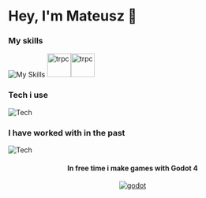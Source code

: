 # Hey, I'm Mateusz 👋
### My skills 
![My Skills](https://skillicons.dev/icons?i=ts,html,css,nextjs,python,postgres,tailwind,prisma) [<img width="48px" src="https://trpc.io/img/logo.svg" alt="trpc"/>](https://trpc.io)[<img width="48px" src="https://images.opencollective.com/drizzle-orm/9405e48/logo/256.png" alt="trpc"/>](https://orm.drizzle.team)
### Tech i use
![Tech](https://skillicons.dev/icons?i=linux,nodejs,vscode,figma,github,docker,gimp,inkscape)
### I have worked with in the past
![Tech](https://skillicons.dev/icons?i=symfony,php,django,blender,kotlin,materialui,vite,cpp,cs,arduino,postman,androidstudio,bsd&perline=8)


<h4 align="center"> In free time i make games with Godot 4</h4> <p align="center"><a href="https://godotengine.org"><img src="https://skillicons.dev/icons?i=godot" alt="godot" /></a></p>


